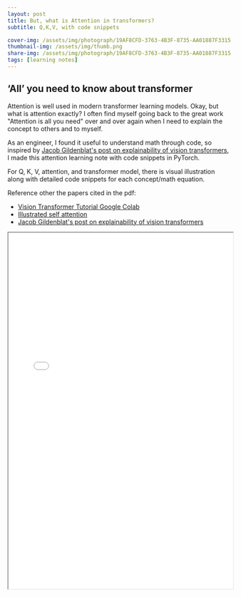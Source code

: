 ```yaml
---
layout: post
title: But, what is Attention in transformers?
subtitle: Q,K,V, with code snippets

cover-img: /assets/img/photograph/19AF8CFD-3763-4B3F-8735-AA01887F3315.jpg
thumbnail-img: /assets/img/thumb.png
share-img: /assets/img/photograph/19AF8CFD-3763-4B3F-8735-AA01887F3315.jpg
tags: [learning notes]
---
```



<h2>‘All’ you need to know about transformer</h2>

Attention is well used in modern transformer learning models. Okay, but what is attention exactly? I often find myself going back to the great work "Attention is all you need" over and over again when I need to explain the concept to others and to myself.

As an engineer, I found it useful to understand math through code, so inspired by [Jacob Gildenblat's post on explainability of vision transformers](https://jacobgil.github.io/deeplearning/vision-transformer-explainability), I made this attention learning note with code snippets in PyTorch.

For Q, K, V, attention, and transformer model, there is visual illustration along with detailed code snippets for each concept/math equation.

Reference other the papers cited in the pdf:
+ [Vision Transformer Tutorial Google Colab](https://colab.research.google.com/github/hirotomusiker/schwert_colab_data_storage/blob/master/notebook/Vision_Transformer_Tutorial.ipynb)
+ [Illustrated self attention](https://towardsdatascience.com/illustrated-self-attention-2d627e33b20a)
+ [Jacob Gildenblat's post on explainability of vision transformers](https://jacobgil.github.io/deeplearning/vision-transformer-explainability)

<iframe width="100%" height="800" src="/files/Exploring Explainability for Vision Transformers.pdf">
